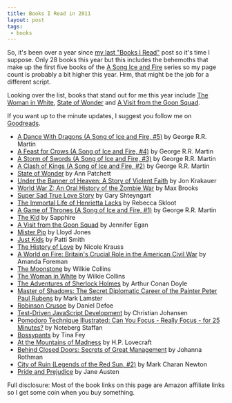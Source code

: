 ```yaml
---
title: Books I Read in 2011
layout: post
tags:
 - books
---
```

So, it's been over a year since [my last "Books I Read"][1] post so it's time
I suppose. Only 28 books this year but this includes the behemoths that make up the first
five books of the <a href="http://en.wikipedia.org/wiki/A_song_of_ice_and_fire">A Song Ice and
Fire</a> series so my page count is probably a bit higher this year.  Hrm, that
might be the job for a different script.

Looking over the list, books that stand out for me  this year include <a
href="http://www.amazon.com/gp/search?keywords=9780141439617&index=books&linkCode=qs&tag=slackorama-20">The
Woman in White</a>, <a
href="http://www.amazon.com/gp/search?keywords=9780062049803&index=books&linkCode=qs&tag=slackorama-20">State
of Wonder</a> and <a href="http://www.amazon.com/gp/product/0307477479/ref=as_li_ss_tl?ie=UTF8&tag=slackorama-20&linkCode=as2&camp=1789&creative=390957&creativeASIN=0307477479">A Visit from the Goon Squad</a>.

If you want up to the minute updates, I suggest you follow me on <a href="http://www.goodreads.com/user/show/1519786-slackorama">Goodreads</a>.

<ul>
<li><a href="http://www.amazon.com/gp/search?keywords=9780553801477&index=books&linkCode=qs&tag=slackorama-20">A Dance With Dragons (A Song of Ice and Fire, #5)</a> by George R.R. Martin </li>
<li><a href="http://www.amazon.com/gp/search?keywords=9780553582024&index=books&linkCode=qs&tag=slackorama-20">A Feast for Crows (A Song of Ice and Fire, #4)</a> by George R.R. Martin </li>
<li><a href="http://www.amazon.com/gp/search?keywords=9780553573428&index=books&linkCode=qs&tag=slackorama-20">A Storm of Swords (A Song of Ice and Fire, #3)</a> by George R.R. Martin </li>
<li><a href="http://www.amazon.com/gp/search?keywords=9780553381696&index=books&linkCode=qs&tag=slackorama-20">A Clash of Kings (A Song of Ice and Fire, #2)</a> by George R.R. Martin </li>
<li><a href="http://www.amazon.com/gp/search?keywords=9780062049803&index=books&linkCode=qs&tag=slackorama-20">State of Wonder</a> by Ann Patchett </li>
<li><a href="http://www.amazon.com/gp/search?keywords=9780330419123&index=books&linkCode=qs&tag=slackorama-20">Under the Banner of Heaven: A Story of Violent Faith</a> by Jon Krakauer </li>
<li><a href="http://www.amazon.com/gp/search?keywords=9780307346605&index=books&linkCode=qs&tag=slackorama-20">World War Z: An Oral History of the Zombie War</a> by Max Brooks </li>
<li><a href="http://www.amazon.com/gp/search?keywords=9780679603597&index=books&linkCode=qs&tag=slackorama-20">Super Sad True Love Story</a> by Gary Shteyngart </li>
<li><a href="http://www.amazon.com/gp/search?keywords=9781400052172&index=books&linkCode=qs&tag=slackorama-20">The Immortal Life of Henrietta Lacks</a> by Rebecca Skloot </li>
<li><a href="http://www.amazon.com/gp/search?keywords=9780553588484&index=books&linkCode=qs&tag=slackorama-20">A Game of Thrones (A Song of Ice and Fire, #1)</a> by George R.R. Martin </li>
<li><a href="http://www.amazon.com/gp/search?keywords=9781594203046&index=books&linkCode=qs&tag=slackorama-20">The Kid</a> by Sapphire </li>
<li><a href="http://www.amazon.com/gp/product/0307477479/ref=as_li_ss_tl?ie=UTF8&tag=slackorama-20&linkCode=as2&camp=1789&creative=390957&creativeASIN=0307477479">A Visit from the Goon Squad</a> by Jennifer Egan</li>
<li><a href="http://www.amazon.com/gp/search?keywords=9780385341073&index=books&linkCode=qs&tag=slackorama-20">Mister Pip</a> by Lloyd Jones </li>
<li><a href="http://www.amazon.com/gp/search?keywords=9780066211312&index=books&linkCode=qs&tag=slackorama-20">Just Kids</a> by Patti Smith </li>
<li><a href="http://www.amazon.com/gp/search?keywords=9780393328622&index=books&linkCode=qs&tag=slackorama-20">The History of Love</a> by Nicole Krauss </li>
<li><a href="http://www.amazon.com/gp/search?keywords=9780375504945&index=books&linkCode=qs&tag=slackorama-20">A World on Fire: Britain's Crucial Role in the American Civil War</a> by Amanda Foreman </li>
<li><a href="http://www.amazon.com/gp/search?keywords=9780375757853&index=books&linkCode=qs&tag=slackorama-20">The Moonstone</a> by Wilkie Collins </li>
<li><a href="http://www.amazon.com/gp/search?keywords=9780141439617&index=books&linkCode=qs&tag=slackorama-20">The Woman in White</a> by Wilkie Collins </li>
<li><a href="http://www.amazon.com/gp/search?keywords=9780192835086&index=books&linkCode=qs&tag=slackorama-20">The Adventures of Sherlock Holmes</a> by Arthur Conan Doyle </li>
<li><a href="http://www.amazon.com/gp/search?keywords=9780385523790&index=books&linkCode=qs&tag=slackorama-20">Master of Shadows: The Secret Diplomatic Career of the Painter Peter Paul Rubens</a> by Mark Lamster </li>
<li><a href="http://www.amazon.com/gp/search?keywords=9780375757327&index=books&linkCode=qs&tag=slackorama-20">Robinson Crusoe</a> by Daniel Defoe </li>
<li><a href="http://www.amazon.com/gp/search?keywords=9780321683915&index=books&linkCode=qs&tag=slackorama-20">Test-Driven JavaScript Development</a> by Christian Johansen </li>
<li><a href="http://www.amazon.com/gp/search?keywords=9781934356500&index=books&linkCode=qs&tag=slackorama-20">Pomodoro Technique Illustrated: Can You Focus - Really Focus - for 25 Minutes?</a> by Noteberg  Staffan </li>
<li><a href="http://www.amazon.com/gp/search?keywords=9781609419691&index=books&linkCode=qs&tag=slackorama-20">Bossypants</a> by Tina Fey </li>
<li><a href="http://www.amazon.com/gp/search?keywords=9781156188743&index=books&linkCode=qs&tag=slackorama-20">At the Mountains of Madness</a> by H.P. Lovecraft </li>
<li><a href="http://www.amazon.com/gp/search?keywords=9780976694021&index=books&linkCode=qs&tag=slackorama-20">Behind Closed Doors: Secrets of Great Management</a> by Johanna Rothman </li>
<li><a href="http://www.amazon.com/gp/search?keywords=9780230712591&index=books&linkCode=qs&tag=slackorama-20">City of Ruin (Legends of the Red Sun, #2)</a> by Mark Charan Newton </li>
<li><a href="http://www.amazon.com/gp/search?keywords=9780679783268&index=books&linkCode=qs&tag=slackorama-20">Pride and Prejudice</a> by Jane Austen </li>
</ul>

Full disclosure: Most of the book links on this page are Amazon affiliate
links so I get some coin when you buy something.

[1]: http://sethmason.com/2010/12/07/books-i-read-in-2010.html
